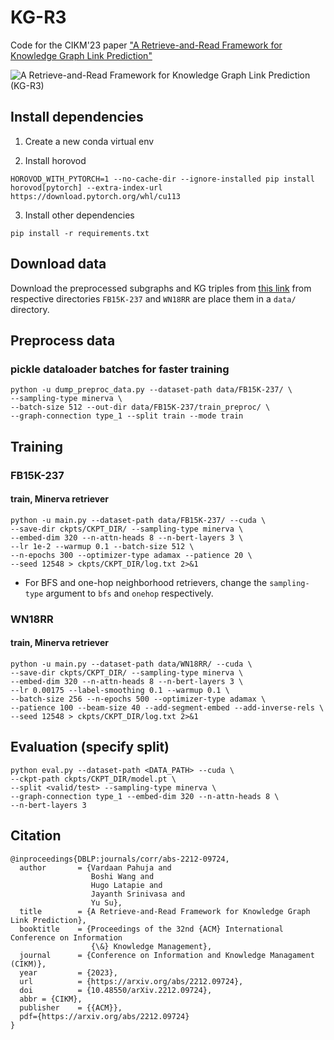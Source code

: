 # KG-R3
Code for the CIKM'23 paper ["A Retrieve-and-Read Framework for Knowledge Graph Link Prediction"](https://arxiv.org/pdf/2212.09724.pdf)

<!-- Code will be released soon. -->

![A Retrieve-and-Read Framework for Knowledge Graph Link Prediction (KG-R3)](./assets/KG-R3.png)

## Install dependencies
1. Create a new conda virtual env

2. Install horovod
```
HOROVOD_WITH_PYTORCH=1 --no-cache-dir --ignore-installed pip install horovod[pytorch] --extra-index-url https://download.pytorch.org/whl/cu113
```

3. Install other dependencies
```
pip install -r requirements.txt
```

## Download data

Download the preprocessed subgraphs and KG triples from [this link](https://buckeyemailosu-my.sharepoint.com/:f:/g/personal/pahuja_9_buckeyemail_osu_edu/ErHNYjTAzLZMgT7Mkgy1J_4BeoJMYTF4EQ2UxniOgPhCyA?e=85avhJ) from respective directories `FB15K-237` and `WN18RR` are place them in a `data/` directory.

## Preprocess data

### pickle dataloader batches for faster training
```
python -u dump_preproc_data.py --dataset-path data/FB15K-237/ \
--sampling-type minerva \
--batch-size 512 --out-dir data/FB15K-237/train_preproc/ \
--graph-connection type_1 --split train --mode train
```

## Training

### FB15K-237

#### train, Minerva retriever
```
python -u main.py --dataset-path data/FB15K-237/ --cuda \
--save-dir ckpts/CKPT_DIR/ --sampling-type minerva \
--embed-dim 320 --n-attn-heads 8 --n-bert-layers 3 \
--lr 1e-2 --warmup 0.1 --batch-size 512 \
--n-epochs 300 --optimizer-type adamax --patience 20 \
--seed 12548 > ckpts/CKPT_DIR/log.txt 2>&1
```
- For BFS and one-hop neighborhood retrievers, change the `sampling-type` argument to `bfs` and `onehop` respectively.

### WN18RR

#### train, Minerva retriever
```
python -u main.py --dataset-path data/WN18RR/ --cuda \
--save-dir ckpts/CKPT_DIR/ --sampling-type minerva \
--embed-dim 320 --n-attn-heads 8 --n-bert-layers 3 \
--lr 0.00175 --label-smoothing 0.1 --warmup 0.1 \
--batch-size 256 --n-epochs 500 --optimizer-type adamax \
--patience 100 --beam-size 40 --add-segment-embed --add-inverse-rels \
--seed 12548 > ckpts/CKPT_DIR/log.txt 2>&1
```

## Evaluation (specify split)
```
python eval.py --dataset-path <DATA_PATH> --cuda \
--ckpt-path ckpts/CKPT_DIR/model.pt \
--split <valid/test> --sampling-type minerva \
--graph-connection type_1 --embed-dim 320 --n-attn-heads 8 \
--n-bert-layers 3
```


## Citation
```
@inproceedings{DBLP:journals/corr/abs-2212-09724,
  author       = {Vardaan Pahuja and
                  Boshi Wang and
                  Hugo Latapie and
                  Jayanth Srinivasa and
                  Yu Su},
  title        = {A Retrieve-and-Read Framework for Knowledge Graph Link Prediction},
  booktitle    = {Proceedings of the 32nd {ACM} International Conference on Information
                  {\&} Knowledge Management},
  journal      = {Conference on Information and Knowledge Managament (CIKM)},
  year         = {2023},
  url          = {https://arxiv.org/abs/2212.09724},
  doi          = {10.48550/arXiv.2212.09724},
  abbr = {CIKM},
  publisher    = {{ACM}},
  pdf={https://arxiv.org/abs/2212.09724}
}              
```